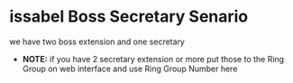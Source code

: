 # issabel Boss Secretary Senario
we have two boss extension and one secretary

- **NOTE:** if you have 2 secretary extension or more put those to the Ring Group on web interface and use Ring Group Number here
